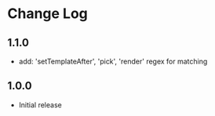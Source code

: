 # Change Log

## 1.1.0

- add: 'setTemplateAfter', 'pick', 'render' regex for matching

## 1.0.0

- Initial release